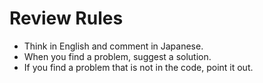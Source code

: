 # Review Rules

- Think in English and comment in Japanese.
- When you find a problem, suggest a solution.
- If you find a problem that is not in the code, point it out.
